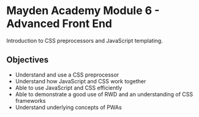 # Mayden Academy Module 6 - Advanced Front End
Introduction to CSS preprocessors and JavaScript templating.
## Objectives
+ Understand and use a CSS preprocessor
+ Understand how JavaScript and CSS work together
+ Able to use JavaScript and CSS efficiently
+ Able to demonstrate a good use of RWD and an understanding of CSS frameworks
+ Understand underlying concepts of PWAs